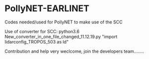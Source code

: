 # PollyNET-EARLINET
Codes needed/used for PollyNET to make use of the SCC

Use of converter for SCC:
python3.6 New_converter_in_one_file_changed_11.12.19.py "import lidarconfig_TROPOS_503 as ld"

Contribution and help very weclcome, join the developers team........
